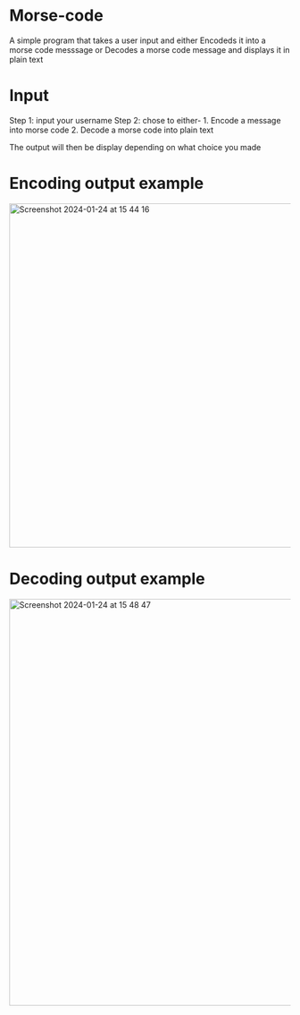 # Morse-code

A simple program that takes a user input and either Encodeds it into a morse code messsage or Decodes a morse code message and displays it in plain text 

# Input 

Step 1: input your username 
Step 2: chose to either-
        1. Encode a message into morse code
        2. Decode a morse code into plain text 

The output will then be display depending on what choice you made 

# Encoding output example 

<img width="615" alt="Screenshot 2024-01-24 at 15 44 16" src="https://github.com/fraser-steven/Morse-code/assets/92175405/b45f522d-6f22-49d5-a0dd-c28f032ea6ff">

# Decoding output example 

<img width="727" alt="Screenshot 2024-01-24 at 15 48 47" src="https://github.com/fraser-steven/Morse-code/assets/92175405/eeb1ad0d-2351-4395-a550-2c47d8caa537">

